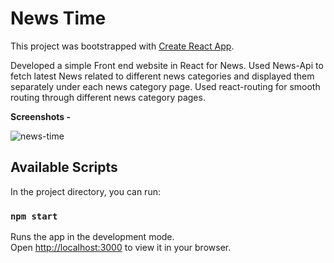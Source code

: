 # News Time

This project was bootstrapped with [Create React App](https://github.com/facebook/create-react-app).

Developed a simple Front end website in React for News. Used News-Api to fetch latest News related to different news categories and displayed them separately under each news category page. Used react-routing for smooth routing through different news category pages. 

**Screenshots -**

![news-time](https://user-images.githubusercontent.com/103109932/227759022-e0ccdc33-7d7e-4871-912d-4bec9f1010aa.png)

## Available Scripts

In the project directory, you can run:

### `npm start`

Runs the app in the development mode.\
Open [http://localhost:3000](http://localhost:3000) to view it in your browser.

